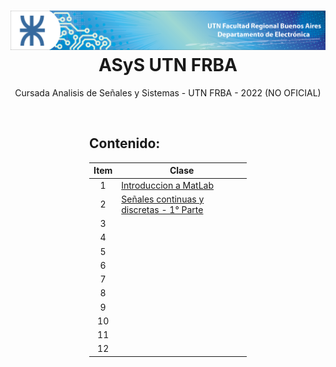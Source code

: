 <p align="center">
    <h1 align="center"><img src="https://raw.githubusercontent.com/alanshalem/ASyS-UTN-FRBA/main/assets/img/banner.png?token=GHSAT0AAAAAABXO55ZEVQ2MGNSHCDXIN7GGYX7XKMA">ASyS UTN FRBA</h1>
    <p align="center">Cursada Analisis de Señales y Sistemas - UTN FRBA - 2022 (NO OFICIAL)</p>
    <br>
</p>
<div style="margin-left: auto;
            margin-right: auto;
            width: 50%">

## Contenido:

| **Item** | **Clase**                                                                                                 |
| :------: | --------------------------------------------------------------------------------------------------------- |
|    1     | [Introduccion a MatLab](https://github.com/alanshalem/ASyS-UTN-FRBA/tree/main/clase_0)                    |
|    2     | [Señales continuas y discretas - 1° Parte](https://github.com/alanshalem/ASyS-UTN-FRBA/tree/main/clase_1) |
|    3     |                                                                                                           |
|    4     |                                                                                                           |
|    5     |                                                                                                           |
|    6     |                                                                                                           |
|    7     |                                                                                                           |
|    8     |                                                                                                           |
|    9     |                                                                                                           |
|    10    |                                                                                                           |
|    11    |                                                                                                           |
|    12    |                                                                                                           |

</div>
